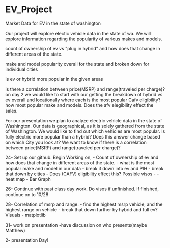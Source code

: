 # EV_Project
 Market Data for EV in the state of washington

Our project will explore electic vehicle  data in the state of wa. We will explore information regarding the popularity of various makes and models. 

count of ownership of ev vs "plug in hybrid" and how does that change in different areas of the state.

make and model popularity overall for the state and broken down for individual cities

is ev or hybrid more popular in the given areas

is there a correlation between price(MSRP) and range(traveled per charge)?
on day 2 we would like to start with our getting the breakdown of hybrid vs ev overall and locationally where each is the most popular
Cafv eligibility? how 
most popular make and models. Does the afv elegibility effect the sales.

For our presentation we plan to analyze electric vehicle data in the state of Washington. Our data is geographical, as it is solely gathered from the state of Washington. We would like to find out which vehicles are most popular. Is fully electric more popular than a hybrid? Does this answer change based on which City you look at? We want to know if there is a correlation between price(MSRP) and range(traveled per charge)?

24- Set up our github. Begin Working on, 
	- Count of ownership of ev and how does that change in different areas of the state.
	- what is the most popular make and model in our data
	- break it down into ev and PIH
	- break that down by cities
	- Does (CAFV) eligibility effect this?
		Possible visos -
		- heat map
		- Bar Graph

26- Continue with past class day work. Do visos if unfinished. If finished, continue on to 10/28

28- Correlation of msrp and range.
	- find the highest msrp vehicle, and the highest range on vehicle
	- break that down further by hybrid and full ev?
		Visuals
		- matplotlib

31- work on presentation
	-have discussion on who presents(maybe Matthew)

2-  presentation Day!
